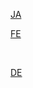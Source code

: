 [JA](https://gr33ncamper.github.io/Paul-s-Website/YRS/2024/WI/JA)

[FE](https://gr33ncamper.github.io/Paul-s-Website/YRS/2024/WI/FE)

&nbsp;

[DE](https://gr33ncamper.github.io/Paul-s-Website/YRS/WI/2024/DE)
